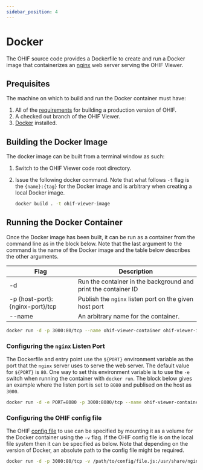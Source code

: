```yaml
---
sidebar_position: 4
---
```


# Docker

The OHIF source code provides a Dockerfile to create and run a Docker image that containerizes an [nginx](https://www.nginx.com/) web server serving the OHIF Viewer.


## Prequisites
The machine on which to build and run the Docker container must have:
1. All of the [requirements](./build-for-production.md#build-for-production) for building a production version of OHIF.
2. A checked out branch of the OHIF Viewer.
3. [Docker](https://docs.docker.com/get-docker/) installed.

## Building the Docker Image
The docker image can be built from a terminal window as such:
1. Switch to the OHIF Viewer code root directory.
2. Issue the following docker command. Note that what follows `-t` flag is the `{name}:{tag}` for the Docker image and is arbitrary when creating a local Docker image.

    ```sh
    docker build . -t ohif-viewer-image
    ```

## Running the Docker Container
Once the Docker image has been built, it can be run as a container from the command line as in the block below. Note that the last argument to the command is the name of the Docker image and the table below describes the other arguments.

|Flag|Description|
|----|-----------|
|-d|Run the container in the background and print the container ID|
|-p {host-port}:{nginx-port}/tcp|Publish the `nginx` listen port on the given host port|
|--name|An arbitrary name for the container.|


```sh
docker run -d -p 3000:80/tcp --name ohif-viewer-container ohif-viewer-image
```

### Configuring the `nginx` Listen Port

The Dockerfile and entry point use the `${PORT}` environment variable as the port that the `nginx` server uses to serve the web server. The default value for `${PORT}` is `80`. One way to set this environment variable is to use the `-e` switch when running the container with `docker run`. The block below gives an example where the listen port is set to `8080` and publised on the host as `3000`.

```sh
docker run -d -e PORT=8080 -p 3000:8080/tcp --name ohif-viewer-container ohif-viewer-image
```

### Configuring the OHIF config file

The OHIF [config file](../configuration/configurationFiles.md) to use can be specified by mounting it as a volume for the Docker container using the `-v` flag. If the OHIF config file is on the local file system then it can be specified as below. Note that depending on the version of Docker, an absolute path to the config file might be required.

```sh
docker run -d -p 3000:80/tcp -v /path/to/config/file.js:/usr/share/nginx/html/app-config.js --name ohif-viewer-container ohif-viewer-image
```
